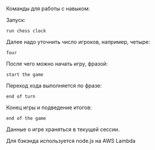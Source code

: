 Команды для работы с навыком:

Запуск:
```
run chess clock
```
Далее надо уточнить число игроков, например, четыре:
```
four
```
После чего можно начать игру, фразой:
```
start the game
```
Переход хода выполняется по фразе:
```
end of turn
```
Конец игры и подведение итогов:
```
end of the game
```

Данные о игре храняться в текущей сессии.

Для бэкэнда используется node.js на AWS Lambda
